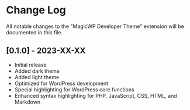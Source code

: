 # Change Log

All notable changes to the "MagicWP Developer Theme" extension will be documented in this file.

## [0.1.0] - 2023-XX-XX

- Initial release
- Added dark theme
- Added light theme
- Optimized for WordPress development
- Special highlighting for WordPress core functions
- Enhanced syntax highlighting for PHP, JavaScript, CSS, HTML, and Markdown